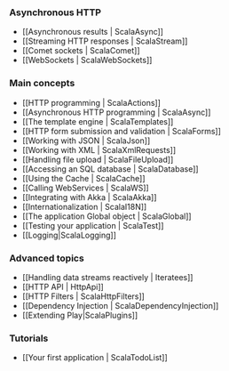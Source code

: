 <!--- Copyright (C) 2009-2013 Typesafe Inc. <http://www.typesafe.com> -->
### Asynchronous HTTP

- [[Asynchronous results | ScalaAsync]]
- [[Streaming HTTP responses | ScalaStream]]
- [[Comet sockets | ScalaComet]]
- [[WebSockets | ScalaWebSockets]]

### Main concepts

- [[HTTP programming | ScalaActions]]
- [[Asynchronous HTTP programming | ScalaAsync]]
- [[The template engine | ScalaTemplates]]
- [[HTTP form submission and validation | ScalaForms]]
- [[Working with JSON | ScalaJson]]
- [[Working with XML | ScalaXmlRequests]]
- [[Handling file upload | ScalaFileUpload]]
- [[Accessing an SQL database | ScalaDatabase]]
- [[Using the Cache | ScalaCache]]
- [[Calling WebServices | ScalaWS]]
- [[Integrating with Akka | ScalaAkka]]
- [[Internationalization | ScalaI18N]]
- [[The application Global object | ScalaGlobal]]
- [[Testing your application | ScalaTest]]
- [[Logging|ScalaLogging]]
    
### Advanced topics

- [[Handling data streams reactively | Iteratees]]
- [[HTTP API | HttpApi]]
- [[HTTP Filters | ScalaHttpFilters]]
- [[Dependency Injection | ScalaDependencyInjection]]
- [[Extending Play|ScalaPlugins]]

### Tutorials

- [[Your first application | ScalaTodoList]]